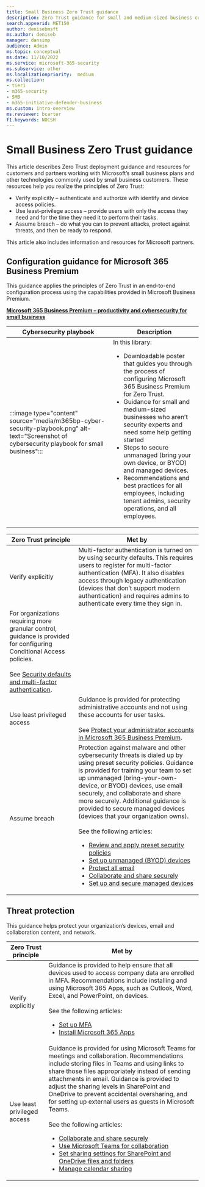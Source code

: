 ```yaml
---
title: Small Business Zero Trust guidance
description: Zero Trust guidance for small and medium-sized business customers and Microsoft partners
search.appverid: MET150 
author: denisebmsft
ms.author: deniseb
manager: dansimp 
audience: Admin
ms.topic: conceptual
ms.date: 11/10/2022
ms.service: microsoft-365-security
ms.subservice: other
ms.localizationpriority:  medium
ms.collection: 
- tier1
- m365-security
- SMB
- m365-initiative-defender-business
ms.custom: intro-overview
ms.reviewer: bcarter
f1.keywords: NOCSH 
---
```


# Small Business Zero Trust guidance

This article describes Zero Trust deployment guidance and resources for customers and partners working with Microsoft’s small business plans and other technologies commonly used by small business customers.  These resources help you realize the principles of Zero Trust:

- Verify explicitly – authenticate and authorize with identify and device access policies.
- Use least-privilege access – provide users with only the access they need and for the time they need it to perform their tasks.
- Assume breach – do what you can to prevent attacks, protect against threats, and then be ready to respond.

This article also includes information and resources for Microsoft partners.

## Configuration guidance for Microsoft 365 Business Premium

This guidance applies the principles of Zero Trust in an end-to-end configuration process using the capabilities provided in Microsoft Business Premium.

**[Microsoft 365 Business Premium – productivity and cybersecurity for small business](/microsoft-365/business-premium/)**


|Cybersecurity playbook  | Description  |
|---------|---------|
| :::image type="content" source="media/m365bp-cyber-security-playbook.png" alt-text="Screenshot of cybersecurity playbook for small business"::: | In this library: <ul><li>Downloadable poster that guides you through the process of configuring Microsoft 365 Business Premium for Zero Trust.</li><li>Guidance for small and medium-sized businesses who aren’t security experts and need some help getting started</li><li>Steps to secure unmanaged (bring your own device, or BYOD) and managed devices.</li><li>Recommendations and best practices for all employees, including tenant admins, security operations, and all employees.</li></ul> |


| Zero Trust principle | Met by |
|---------|---------|
| Verify explicitly  | Multi-factor authentication is turned on by using security defaults. This requires users to register for multi-factor authentication (MFA). It also disables access through legacy authentication (devices that don’t support modern authentication) and requires admins to authenticate every time they sign in. 
For organizations requiring more granular control, guidance is provided for configuring Conditional Access policies. <br/><br/>See [Security defaults and multi-factor authentication](/microsoft-365/business-premium/m365bp-conditional-access).  |
| Use least privileged access | Guidance is provided for protecting administrative accounts and not using these accounts for user tasks. <br/><br/>See [Protect your administrator accounts in Microsoft 365 Business Premium](/microsoft-365/business-premium/m365bp-protect-admin-accounts). |
| Assume breach | Protection against malware and other cybersecurity threats is dialed up by using preset security policies. Guidance is provided for training your team to set up unmanaged (bring-your-own-device, or BYOD) devices, use email securely, and collaborate and share more securely. Additional guidance is provided to secure managed devices (devices that your organization owns).<br/><br/>See the following articles:<ul><li>[Review and apply preset security policies](/microsoft-365/business-premium/m365bp-increase-protection)</li><li>[Set up unmanaged (BYOD) devices](/microsoft-365/business-premium/m365bp-devices-overview)</li><li>[Protect all email](/microsoft-365/business-premium/m365bp-protect-email-overview)</li><li>[Collaborate and share securely](/microsoft-365/business-premium/m365bp-collaborate-share-securely)</li><li>[Set up and secure managed devices](/microsoft-365/business-premium/m365bp-protect-devices)</li></ul> |

## Threat protection

This guidance helps protect your organization’s devices, email and collaboration content, and network. 

| Zero Trust principle | Met by |
|---------|---------|
| Verify explicitly | Guidance is provided to help ensure that all devices used to access company data are enrolled in MFA. Recommendations include installing and using Microsoft 365 Apps, such as Outlook, Word, Excel, and PowerPoint, on devices. <br/><br/>See the following articles:<ul><li>[Set up MFA](/microsoft-365/business-premium/m365bp-multifactor-authentication)</li><li>[Install Microsoft 365 Apps](/microsoft-365/business-premium/m365bp-install-office-apps&tabs=iPhone)</li></ul> |
|  Use least privileged access | Guidance is provided for using Microsoft Teams for meetings and collaboration. Recommendations include storing files in Teams and using links to share those files appropriately instead of sending attachments in email. Guidance is provided to adjust the sharing levels in SharePoint and OneDrive to prevent accidental oversharing, and for setting up external users as guests in Microsoft Teams.<br/><br/>See the following articles:<ul><li>[Collaborate and share securely](/microsoft-365/business-premium/m365bp-collaborate-share-securely)</li><li>[Use Microsoft Teams for collaboration](/microsoft-365/business-premium/create-teams-for-collaboration)</li><li>[Set sharing settings for SharePoint and OneDrive files and folders](/microsoft-365/business-premium/m365bp-increase-protection)</li><li>[Manage calendar sharing](/microsoft-365/business-premium/m365bp-increase-protection)</li></ul> |
